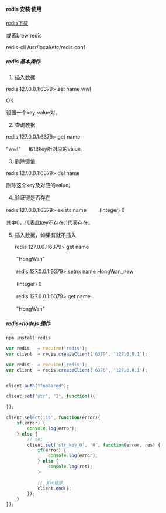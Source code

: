 #### redis 安装 使用

  <a href="http://redis.io/download">redis下载</a>

  或者brew redis

  redis-cli /usr/local/etc/redis.conf

##### redis 基本操作

1. 插入数据
  
  redis 127.0.0.1:6379> set name wwl

  OK

  设置一个key-value对。

2. 查询数据
  
  redis 127.0.0.1:6379> get name
  
  "wwl"
　
  取出key所对应的value。

3. 删除键值　
  
  redis 127.0.0.1:6379> del name

  删除这个key及对应的value。

4. 验证键是否存在
  
  redis 127.0.0.1:6379> exists name
　
　(integer) 0

  其中0，代表此key不存在;1代表存在。

5. 插入数据，如果有就不插入

   redis 127.0.0.1:6379> get name

　　"HongWan"

　　redis 127.0.0.1:6379> setnx name HongWan_new

　　(integer) 0

　　redis 127.0.0.1:6379> get name

　　"HongWan"

##### redis+nodejs 操作

```javascript
npm install redis
```

```javascript
var redis   = require('redis');
var client  = redis.createClient('6379', '127.0.0.1');
```

```javascript
var redis   = require('redis');
var client  = redis.createClient('6379', '127.0.0.1');
```

```javascript

client.auth("foobared");

client.set('str', '1', function(){

});

client.select('15', function(error){
    if(error) {
        console.log(error);
    } else {
        // set
        client.set('str_key_0', '0', function(error, res) {
            if(error) {
                console.log(error);
            } else {
                console.log(res);
            }

            // 关闭链接
            client.end();
        });
    }
});
```